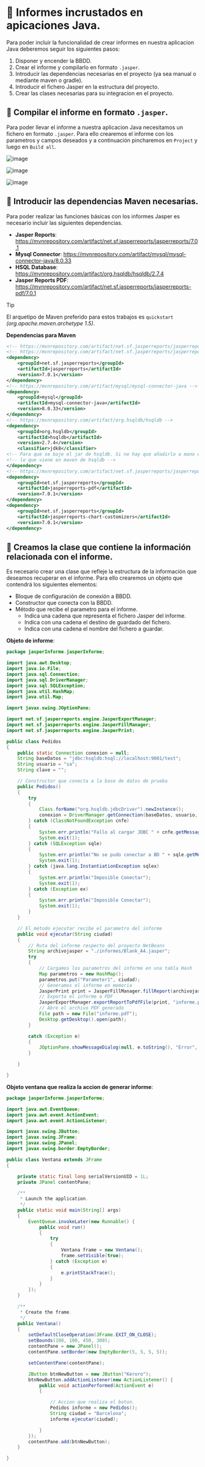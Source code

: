 # 📌 Informes incrustados en apicaciones Java.
Para poder incluir la funcionalidad de crear informes en nuestra aplicacion Java deberemos seguir los siguientes pasos:
1. Disponer y encender la BBDD.
2. Crear el informe y compilarlo en formato `.jasper`.
3. Introducir las dependencias necesarias en el proyecto (ya sea manual o mediante maven o gradle).
4. Introducir el fichero Jasper en la estructura del proyecto.
5. Crear las clases necesarias para su integracion en el proyecto.

## 🔸 Compilar el informe en formato `.jasper`.
Para poder llevar el informe a nuestra aplicacion Java necesitamos un fichero en formato `.jasper`.
Para ello crearemos el informe con los parametros y campos deseados y a continuación pincharemos en `Project` y luego en `Build all`.

![image](https://github.com/user-attachments/assets/c292e6c1-e466-44ae-aa9f-015907bd0976)
      
![image](https://github.com/user-attachments/assets/05bbbb5f-37e7-4cfa-98cd-f1be6d3e33a7)
    
![image](https://github.com/user-attachments/assets/115f75bc-6708-4325-a2c2-38f7fb658b9e)

## 🔸 Introducir las dependencias Maven necesarias.
Para poder realizar las funciones básicas con los informes Jasper es necesario incluir las siguientes dependencias.
- **Jasper Reports**: https://mvnrepository.com/artifact/net.sf.jasperreports/jasperreports/7.0.1   
- **Mysql Connector**: https://mvnrepository.com/artifact/mysql/mysql-connector-java/8.0.33
- **HSQL Database**: https://mvnrepository.com/artifact/org.hsqldb/hsqldb/2.7.4
- **Jasper Reports PDF**: https://mvnrepository.com/artifact/net.sf.jasperreports/jasperreports-pdf/7.0.1

>[!TIP]
>El arquetipo de Maven preferido para estos trabajos es `quickstart` _(org.apache.maven.archetype 1.5)_. 

**Dependencias para Maven**
```xml
<!-- https://mvnrepository.com/artifact/net.sf.jasperreports/jasperreports -->
<!-- https://mvnrepository.com/artifact/net.sf.jasperreports/jasperreports -->
<dependency>
    <groupId>net.sf.jasperreports</groupId>
    <artifactId>jasperreports</artifactId>
    <version>7.0.1</version>
</dependency>
<!-- https://mvnrepository.com/artifact/mysql/mysql-connector-java -->
<dependency>
    <groupId>mysql</groupId>
    <artifactId>mysql-connector-java</artifactId>
    <version>8.0.33</version>
</dependency>
<!-- https://mvnrepository.com/artifact/org.hsqldb/hsqldb -->
<dependency>
    <groupId>org.hsqldb</groupId>
    <artifactId>hsqldb</artifactId>
    <version>2.7.4</version>
    <classifier>jdk8</classifier>  
<!-- Para que se baje el jar de hsqldb. Si no hay que añadirlo a mano en el classpath en el proyecto si ponemos  -->
<!-- lo que viene en maven de hsqldb -->
</dependency>
<!-- https://mvnrepository.com/artifact/net.sf.jasperreports/jasperreports-pdf -->
<dependency>
    <groupId>net.sf.jasperreports</groupId>
    <artifactId>jasperreports-pdf</artifactId>
    <version>7.0.1</version>
</dependency>
<dependency>
    <groupId>net.sf.jasperreports</groupId>
    <artifactId>jasperreports-chart-customizers</artifactId>
    <version>7.0.1</version>
</dependency>

```


## 🔸 Creamos la clase que contiene la información relacionada con el informe.
Es necesario crear una clase que refleje la estructura de la información que deseamos recuperar en el informe.
Para ello crearemos un objeto que contendrá los siguientes elementos:
- Bloque de configuración de conexión a BBDD.
- Constructor que conecta con la BBDD.
- Método que recibe el parametro para el informe.
    - Indica una cadena que representa el fichero Jasper del informe.
    - Indica con una cadena el destino de guardado del fichero.
    - Indica con una cadena el nombre del fichero a guardar.

**Objeto de informe**:
```java
package jasperInforme.jasperInforme;

import java.awt.Desktop;
import java.io.File;
import java.sql.Connection;
import java.sql.DriverManager;
import java.sql.SQLException;
import java.util.HashMap;
import java.util.Map;

import javax.swing.JOptionPane;

import net.sf.jasperreports.engine.JasperExportManager;
import net.sf.jasperreports.engine.JasperFillManager;
import net.sf.jasperreports.engine.JasperPrint;

public class Pedidos
{
	public static Connection conexion = null;
	String baseDatos = "jdbc:hsqldb:hsql://localhost:9001/test";
	String usuario = "sa";
	String clave = "";

	// Constructor que conecta a la base de datos de prueba
	public Pedidos()
	{
		try
		{
			Class.forName("org.hsqldb.jdbcDriver").newInstance();
			conexion = DriverManager.getConnection(baseDatos, usuario, clave);
		} catch (ClassNotFoundException cnfe)
		{
			System.err.println("Fallo al cargar JDBC " + cnfe.getMessage());
			System.exit(1);
		} catch (SQLException sqle)
		{
			System.err.println("No se pudo conectar a BD " + sqle.getMessage());
			System.exit(1);
		} catch (java.lang.InstantiationException sqlex)
		{
			System.err.println("Imposible Conectar");
			System.exit(1);
		} catch (Exception ex)
		{
			System.err.println("Imposible Conectar");
			System.exit(1);
		}
	}

	// El método ejecutar recibe el parametro del informe
	public void ejecutar(String ciudad)
	{
		// Ruta del informe respecto del proyecto NetBeans
		String archivojasper = "./informes/Blank_A4.jasper";
		try
		{
			// Cargamos los parametros del informe en una tabla Hash
			Map parametros = new HashMap();
			parametros.put("Parameter1", ciudad);
			// Generamos el informe en memoria
			JasperPrint print = JasperFillManager.fillReport(archivojasper, parametros, conexion);
			// Exporta el informe a PDF
			JasperExportManager.exportReportToPdfFile(print, "informe.pdf");
			// Abre el archivo PDF generado
			File path = new File("informe.pdf");
			Desktop.getDesktop().open(path);
		}

		catch (Exception e)
		{
			JOptionPane.showMessageDialog(null, e.toString(), "Error", JOptionPane.WARNING_MESSAGE);
		}

	}

}
```

**Objeto ventana que realiza la accion de generar informe**:
```java
package jasperInforme.jasperInforme;

import java.awt.EventQueue;
import java.awt.event.ActionEvent;
import java.awt.event.ActionListener;

import javax.swing.JButton;
import javax.swing.JFrame;
import javax.swing.JPanel;
import javax.swing.border.EmptyBorder;

public class Ventana extends JFrame
{

	private static final long serialVersionUID = 1L;
	private JPanel contentPane;

	/**
	 * Launch the application.
	 */
	public static void main(String[] args)
	{
		EventQueue.invokeLater(new Runnable() {
			public void run()
			{
				try
				{
					Ventana frame = new Ventana();
					frame.setVisible(true);
				} catch (Exception e)
				{
					e.printStackTrace();
				}
			}
		});
	}

	/**
	 * Create the frame.
	 */
	public Ventana()
	{
		setDefaultCloseOperation(JFrame.EXIT_ON_CLOSE);
		setBounds(100, 100, 450, 300);
		contentPane = new JPanel();
		contentPane.setBorder(new EmptyBorder(5, 5, 5, 5));

		setContentPane(contentPane);

		JButton btnNewButton = new JButton("Keroro");
		btnNewButton.addActionListener(new ActionListener() {
			public void actionPerformed(ActionEvent e)
			{

				// Accion que realiza el boton.
				Pedidos informe = new Pedidos();
				String ciudad = "Barcelona";
				informe.ejecutar(ciudad);

			}
		});
		contentPane.add(btnNewButton);
	}

}
```


